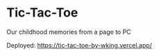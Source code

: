 # Tic-Tac-Toe
Our childhood memories from a page to PC 

Deployed: https://tic-tac-toe-by-wking.vercel.app/
